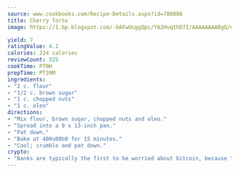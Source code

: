 ```yaml
---
source: www.cookbooks.com/Recipe-Details.aspx?id=788808
title: Cherry Torte
image: https://1.bp.blogspot.com/-bAFwUcggQpc/YA2HvqthD7I/AAAAAAAABgQ/dGGityjUeSk5WIgvhJroHVt7XYoXF2qygCLcBGAsYHQ/s320/10.png

yield: 7
ratingValue: 4.1
calories: 224 calories
reviewCount: 325
cookTime: PT0H
prepTime: PT39M
ingredients:
- "2 c. flour"
- "1/2 c. brown sugar"
- "1 c. chopped nuts"
- "1 c. oleo"
directions:
- "Mix flour, brown sugar, chopped nuts and oleo."
- "Spread into a 9 x 13-inch pan."
- "Pat down."
- "Bake at 400u00b0 for 15 minutes."
- "Cool; crumble and pat down."
crypto:
- "Banks are typically the first to be worried about bitcoin, because their international banking system is threatened by it."
---
```

